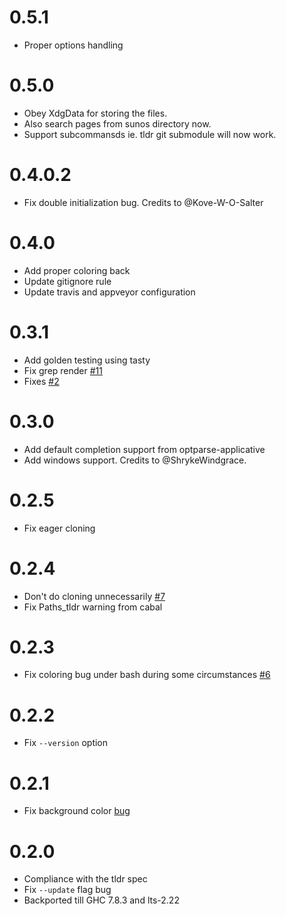 # 0.5.1

* Proper options handling

# 0.5.0

* Obey XdgData for storing the files.
* Also search pages from sunos directory now.
* Support subcommansds ie. tldr git submodule will now work.

# 0.4.0.2

* Fix double initialization bug. Credits to @Kove-W-O-Salter

# 0.4.0

* Add proper coloring back
* Update gitignore rule
* Update travis and appveyor configuration

# 0.3.1

* Add golden testing using tasty
* Fix grep render [#11](https://github.com/psibi/tldr-hs/issues/11)
* Fixes [#2](https://github.com/psibi/tldr-hs/issues/2)

# 0.3.0

* Add default completion support from optparse-applicative
* Add windows support. Credits to @ShrykeWindgrace.

# 0.2.5

* Fix eager cloning

# 0.2.4

* Don't do cloning unnecessarily [#7](https://github.com/psibi/tldr-hs/issues/7)
* Fix Paths_tldr warning from cabal

# 0.2.3

* Fix coloring bug under bash during some circumstances [#6](https://github.com/psibi/tldr-hs/pull/6/files)

# 0.2.2

* Fix `--version` option

# 0.2.1

* Fix background color [bug](https://github.com/psibi/tldr-hs/pull/3)

# 0.2.0

* Compliance with the tldr spec
* Fix `--update` flag bug
* Backported till GHC 7.8.3 and lts-2.22
